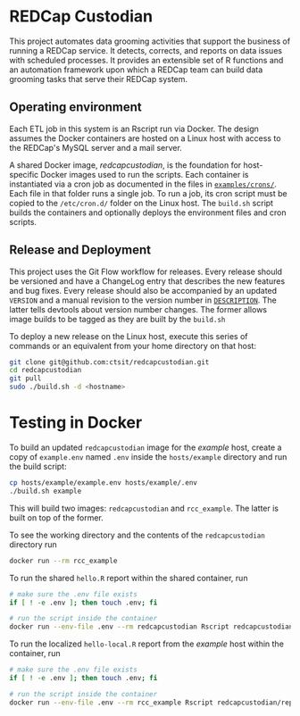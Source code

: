 # REDCap Custodian

This project automates data grooming activities that support the business of running a REDCap service. It detects, corrects, and reports on data issues with scheduled processes. It provides an extensible set of R functions and an automation framework upon which a REDCap team can build data grooming tasks that serve their REDCap system.

## Operating environment

Each ETL job in this system is an Rscript run via Docker. The design assumes the Docker containers are hosted on a Linux host with access to the REDCap's MySQL server and a mail server. 

A shared Docker image, _redcapcustodian_, is the foundation for host-specific Docker images used to run the scripts. Each container is instantiated via a cron job as documented in the files in [`examples/crons/`](examples/crons/). Each file in that folder runs a single job. To run a job, its cron script must be copied to the `/etc/cron.d/` folder on the Linux host. The `build.sh` script builds the containers and optionally deploys the environment files and cron scripts.


## Release and Deployment

This project uses the Git Flow workflow for releases. Every release should be versioned and have a ChangeLog entry that describes the new features and bug fixes. Every release should also be accompanied by an updated `VERSION` and a manual revision to the version number in [`DESCRIPTION`](./DESCRIPTION). The latter tells devtools about version number changes. The former allows image builds to be tagged as they are built by the `build.sh`

To deploy a new release on the Linux host, execute this series of commands or an equivalent from your home directory on that host:

```bash
git clone git@github.com:ctsit/redcapcustodian.git
cd redcapcustodian
git pull
sudo ./build.sh -d <hostname>
```


# Testing in Docker

To build an updated `redcapcustodian` image for the _example_ host, create a copy of `example.env` named `.env` inside the `hosts/example` directory and run the build script:

```bash
cp hosts/example/example.env hosts/example/.env
./build.sh example
```

This will build two images: `redcapcustodian` and `rcc_example`. The latter is built on top of the former.

To see the working directory and the contents of the `redcapcustodian` directory run

```bash
docker run --rm rcc_example
```

To run the shared `hello.R` report within the shared container, run 

```bash
# make sure the .env file exists
if [ ! -e .env ]; then touch .env; fi

# run the script inside the container
docker run --env-file .env --rm redcapcustodian Rscript redcapcustodian/report/hello.R
```

To run the localized `hello-local.R` report from the _example_ host within the container, run 

```bash
# make sure the .env file exists
if [ ! -e .env ]; then touch .env; fi

# run the script inside the container
docker run --env-file .env --rm rcc_example Rscript redcapcustodian/report/hello-local.R
```
